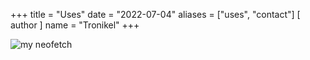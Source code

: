 +++
title = "Uses"
date = "2022-07-04"
aliases = ["uses", "contact"]
[ author ]
  name = "Tronikel"
+++

![my neofetch](https://cdn.discordapp.com/attachments/768728462331740181/993576225278808084/unknown.png)

